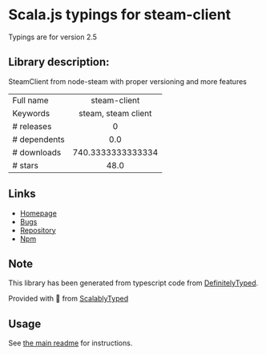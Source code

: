
# Scala.js typings for steam-client

Typings are for version 2.5

## Library description:
SteamClient from node-steam with proper versioning and more features

|                    |                 |
| ------------------ | :-------------: |
| Full name          | steam-client |
| Keywords           | steam, steam client |
| # releases         | 0 |
| # dependents       | 0.0 |
| # downloads        | 740.3333333333334 |
| # stars            | 48.0 |

## Links
- [Homepage](https://github.com/DoctorMcKay/node-steam-client)
- [Bugs](https://github.com/DoctorMcKay/node-steam-client/issues)
- [Repository](https://github.com/DoctorMcKay/node-steam-client)
- [Npm](https://www.npmjs.com/package/steam-client)
    


## Note
This library has been generated from typescript code from [DefinitelyTyped](https://definitelytyped.org).

Provided with :purple_heart: from [ScalablyTyped](https://github.com/oyvindberg/ScalablyTyped)

## Usage
See [the main readme](../../readme.md) for instructions.


